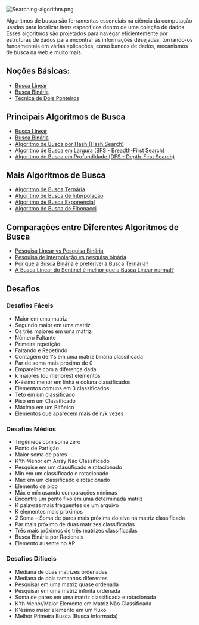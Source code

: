 ![Searching-algorithm.png](https://media.geeksforgeeks.org/wp-content/cdn-uploads/20230726172447/Searching-algorithm.png)

Algoritmos de busca são ferramentas essenciais na ciência da computação usadas para localizar itens específicos dentro
de uma coleção de dados. Esses algoritmos são projetados para navegar eficientemente por estruturas de dados para
encontrar as informações desejadas, tornando-os fundamentais em várias aplicações, como bancos de dados, mecanismos de
busca na web e muito mais.

## Noções Básicas:
- [Busca Linear](./linear_search)
- [Busca Binária](./binary_search)
- [Técnica de Dois Ponteiros](./two_pointers_technique)

## Principais Algoritmos de Busca
- [Busca Linear](./linear_search)
- [Busca Binária](./binary_search)
- [Algoritmo de Busca por Hash (Hash Search)](./hash_search)
- [Algoritmo de Busca em Largura (BFS - Breadth-First Search)](./breadth_first_search)
- [Algoritmo de Busca em Profundidade (DFS - Depth-First Search)](./depth_first_search)

## Mais Algoritmos de Busca
- [Algoritmo de Busca Ternária](./ternary_search)
- [Algoritmo de Busca de Interpolação](./interpolation_search)
- [Algoritmo de Busca Exponencial](./exponential_search)
- [Algoritmo de Busca de Fibonacci](./fibonacci_search)

## Comparações entre Diferentes Algoritmos de Busca
- [Pesquisa Linear vs Pesquisa Binária](./comparisons/README.md)
- [Pesquisa de interpolação vs pesquisa binária](./comparisons/README.md)
- [Por que a Busca Binária é preferível à Busca Ternária?](./comparisons/README.md)
- [A Busca Linear do Sentinel é melhor que a Busca Linear normal?](./comparisons/README.md)

## Desafios

### Desafios Fáceis
* Maior em uma matriz
* Segundo maior em uma matriz
* Os três maiores em uma matriz
* Número Faltante
* Primeira repetição
* Faltando e Repetindo
* Contagem de 1's em uma matriz binária classificada
* Par de soma mais próximo de 0
* Emparelhe com a diferença dada
* k maiores (ou menores) elementos
* K-ésimo menor em linha e coluna classificados
* Elementos comuns em 3 classificados
* Teto em um classificado
* Piso em um Classificado
* Máximo em um Bitônico
* Elementos que aparecem mais de n/k vezes

### Desafios Médios
* Trigêmeos com soma zero
* Ponto de Partição
* Maior soma de pares
* K'th Menor em Array Não Classificado
* Pesquise em um classificado e rotacionado
* Min em um classificado e rotacionado
* Max em um classificado e rotacionado
* Elemento de pico
* Máx e mín usando comparações mínimas
* Encontre um ponto fixo em uma determinada matriz
* K palavras mais frequentes de um arquivo
* K elementos mais próximos
* 2 Soma – Soma de pares mais próxima do alvo na matriz classificada
* Par mais próximo de duas matrizes classificadas
* Três mais próximos de três matrizes classificadas
* Busca Binária por Racionais
* Elemento ausente no AP

### Desafios Difíceis
* Mediana de duas matrizes ordenadas
* Mediana de dois tamanhos diferentes
* Pesquisar em uma matriz quase ordenada
* Pesquisar em uma matriz infinita ordenada
* Soma de pares em uma matriz classificada e rotacionada
* K'th Menor/Maior Elemento em Matriz Não Classificada
* K'ésimo maior elemento em um fluxo
* Melhor Primeira Busca (Busca Informada)
